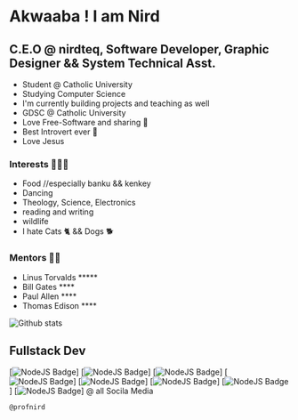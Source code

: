 # Akwaaba ! I am Nird
## C.E.O @ nirdteq, Software Developer, Graphic Designer && System Technical Asst.

- Student @ Catholic University
- Studying Computer Science 
- I'm currently building projects and teaching as well
- GDSC @ Catholic University
- Love Free-Software and sharing 🤩
- Best Introvert ever 🥱
- Love Jesus 

### Interests 🥳🥳🥳
- Food //especially banku && kenkey 
- Dancing 
- Theology, Science, Electronics
- reading and writing
- wildlife
- I hate Cats 🐈  && Dogs 🐕

### Mentors 🤠🤠
- Linus Torvalds *****
- Bill Gates ****
- Paul Allen ****
- Thomas Edison ****

![Github stats](https://github-readme-stats.vercel.app/api?username=Profnird)


## Fullstack Dev

[![NodeJS Badge](https://img.shields.io/badge/-NodeJS-339933?logo=nodejs&style=flat-square&labelColor=339933&logoColor=white)]
[![NodeJS Badge](https://img.shields.io/badge/-React-61DAFB?logo=react&style=flat-square&labelColor=61DAFB&logoColor=white)]
[![NodeJS Badge](https://img.shields.io/badge/-Javascript-F7DF1E?logo=javascript&style=flat-square&labelColor=F7DF1E&logoColor=black)]
[![NodeJS Badge](https://img.shields.io/badge/-Electron-47848F?logo=electron&style=flat-square&labelColor=47848F&logoColor=white)]
[![NodeJS Badge](https://img.shields.io/badge/-Python-47848F?logo=python&style=flat-square&labelColor=47848F&logoColor=white)]
[![NodeJS Badge](https://img.shields.io/badge/-Php-47848F?logo=php&style=flat-square&labelColor=47848F&logoColor=white)]
[![NodeJS Badge](https://img.shields.io/badge/-Csharp-61DAFB?logo=csharp&style=flat-square&labelColor=61DAFB&logoColor=white)]
[![NodeJS Badge](https://img.shields.io/badge/-R-61DAFB?logo=r&style=flat-square&labelColor=61DAFB&logoColor=white)]
@ all Socila Media
```
@profnird
```
